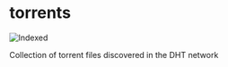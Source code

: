torrents 
========
![Indexed](https://img.shields.io/badge/indexed-163693-blue)

Collection of torrent files discovered in the DHT network

